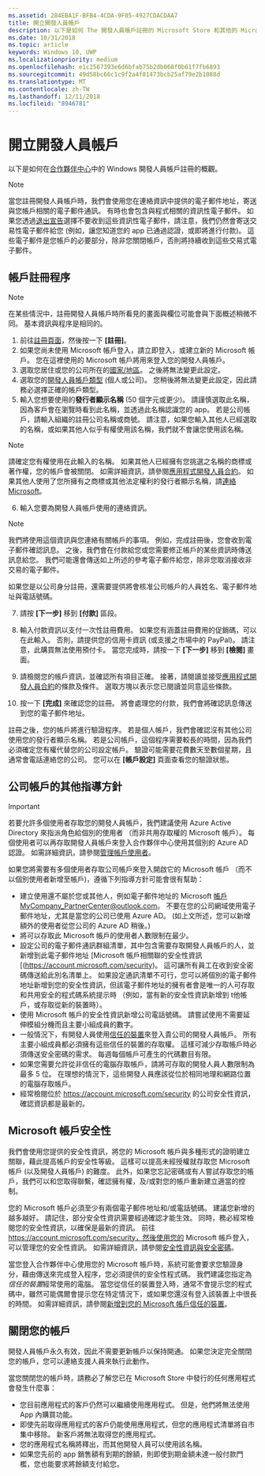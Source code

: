 ```yaml
---
ms.assetid: 284EBA1F-BFB4-4CDA-9F05-4927CDACDAA7
title: 開立開發人員帳戶
description: 以下是如何 The 開發人員帳戶註冊的 Microsoft Store 和其他的 Microsoft 程式在合作夥伴中心的概觀。
ms.date: 10/31/2018
ms.topic: article
keywords: Windows 10, UWP
ms.localizationpriority: medium
ms.openlocfilehash: e1c2567393e6d6bfab75b2db068f0b61f7fb6893
ms.sourcegitcommit: 49d58bc66c1c9f2a4f81473bcb25af79e2b1088d
ms.translationtype: MT
ms.contentlocale: zh-TW
ms.lasthandoff: 12/11/2018
ms.locfileid: "8946781"
---
```

# <a name="opening-a-developer-account"></a>開立開發人員帳戶

以下是如何在[合作夥伴中心](https://partner.microsoft.com/dashboard)中的 Windows 開發人員帳戶註冊的概觀。

> [!NOTE]
> 當您註冊開發人員帳戶時，我們會使用您在連絡資訊中提供的電子郵件地址，寄送與您帳戶相關的電子郵件通訊。 有時也會包含與程式相關的資訊性電子郵件。 如果您透過[退出宣告](http://go.microsoft.com/fwlink/p/?LinkId=533280)選擇不要收到這些資訊性電子郵件，請注意，我們仍然會寄送交易性電子郵件給您 (例如，讓您知道您的 app 已通過認證，或即將進行付款)。 這些電子郵件是您帳戶的必要部分，除非您關閉帳戶，否則將持續收到這些交易式電子郵件。

## <a name="the-account-signup-process"></a>帳戶註冊程序

> [!NOTE]
> 在某些情況中，註冊開發人員帳戶時所看見的畫面與欄位可能會與下面概述稍微不同。 基本資訊與程序是相同的。

1.  前往[註冊頁面](http://go.microsoft.com/fwlink/p/?LinkId=615100)，然後按一下 **\[註冊\]**。
2.  如果您尚未使用 Microsoft 帳戶登入，請立即登入，或建立新的 Microsoft 帳戶。 您在這裡使用的 Microsoft 帳戶將用來登入您的開發人員帳戶。
3.  選取您居住或您的公司所在的[國家/地區](account-types-locations-and-fees.md#developer-account-and-app-submission-markets)。 之後將無法變更此設定。
4.  選取您的[開發人員帳戶類型](account-types-locations-and-fees.md) (個人或公司)。 您稍後將無法變更此設定，因此請務必選擇正確的帳戶類型。
5.  輸入您想要使用的**發行者顯示名稱** (50 個字元或更少)。 請謹慎選取此名稱，因為客戶會在瀏覽時看到此名稱，並透過此名稱認識您的 app。 若是公司帳戶，請輸入組織的註冊公司名稱或商號。 請注意，如果您輸入其他人已經選取的名稱，或如果其他人似乎有權使用該名稱，我們就不會讓您使用該名稱。 

   > [!NOTE]
   > 請確定您有權使用在此輸入的名稱。 如果其他人已經擁有您挑選之名稱的商標或著作權，您的帳戶會被關閉。 如需詳細資訊，請參閱[應用程式開發人員合約](https://docs.microsoft.com/legal/windows/agreements/app-developer-agreement)。 如果其他人使用了您所擁有之商標或其他法定權利的發行者顯示名稱，請[連絡 Microsoft](http://go.microsoft.com/fwlink/p/?LinkId=233777)。    

6.  輸入您要為開發人員帳戶使用的連絡資訊。

   > [!NOTE]
   > 我們將使用這個資訊與您連絡有關帳戶的事項。 例如，完成註冊後，您會收到電子郵件確認訊息。 之後，我們會在付款給您或您需要修正帳戶的某些資訊時傳送訊息給您。 我們可能還會傳送如上所述的參考電子郵件給您，除非您取消接收非交易的電子郵件。

   如果您是以公司身分註冊，還需要提供將會核准公司帳戶的人員姓名、電子郵件地址與電話號碼。

7.  請按 **\[下一步\]** 移到 **\[付款\]** 區段。

8.  輸入付款資訊以支付一次性註冊費用。 如果您有涵蓋註冊費用的促銷碼，可以在此輸入。 否則，請提供您的信用卡資訊 (或支援之市場中的 PayPal)。 請注意，此購買無法使用預付卡。 當您完成時，請按一下 **\[下一步\]** 移到 **\[檢閱\]** 畫面。

9.  請檢閱您的帳戶資訊，並確認所有項目正確。 接著，請閱讀並接受[應用程式開發人員合約](https://docs.microsoft.com/legal/windows/agreements/app-developer-agreement)的條款及條件。 選取方塊以表示您已閱讀並同意這些條款。

10.  按一下 **\[完成\]** 來確認您的註冊。 將會處理您的付款，我們會將確認訊息傳送到您的電子郵件地址。

註冊之後，您的帳戶將進行驗證程序。 若是個人帳戶，我們會確認沒有其他公司使用您的發行者顯示名稱。 若是公司帳戶，這個程序需要較長的時間，因為我們必須確定您有權代替您的公司設定帳戶。 驗證可能需要花費數天至數個星期，且通常會電話連絡您的公司。 您可以在 **\[帳戶設定\]** 頁面查看您的驗證狀態。


## <a name="additional-guidelines-for-company-accounts"></a>公司帳戶的其他指導方針

> [!IMPORTANT]
> 若要允許多個使用者存取您的開發人員帳戶，我們建議使用 Azure Active Directory 來指派角色給個別的使用者 （而非共用存取權的 Microsoft 帳戶）。 每個使用者可以再存取開發人員帳戶來登入合作夥伴中心使用其個別的 Azure AD 認證。 如需詳細資訊，請參閱[管理帳戶使用者](manage-account-users.md)。

如果您將需要有多個使用者存取公司帳戶來登入開啟它的 Microsoft 帳戶 （而不以個別使用者新增至帳戶)，遵循下列指導方針可能會很有幫助：

-   建立使用還不屬於您或其他人，例如電子郵件地址的 Microsoft 帳戶MyCompany_PartnerCenter@outlook.com。 不要在您的公司網域使用電子郵件地址，尤其是當您的公司已使用 Azure AD。 (如上文所述，您可以新增額外的使用者從您公司的 Azure AD 稍後。)
-   將可以存取此 Microsoft 帳戶的使用者人數限制在最少。
-   設定公司的電子郵件通訊群組清單，其中包含需要存取開發人員帳戶的人，並新增到此電子郵件地址 [Microsoft 帳戶相關聯的安全性資訊 [(https://account.microsoft.com/security)。 這可讓所有員工在收到安全密碼傳送給此別名清單上。 如果設定通訊清單不可行，您可以將個別的電子郵件地址新增到您的安全性資訊，但該電子郵件地址的擁有者會是唯一的人可存取和共用安全的程式碼系統提示時 （例如，當有新的安全性資訊新增到 t他帳戶，或存取從新的裝置時）。
-   使用 Microsoft 帳戶的安全性資訊新增公司電話號碼。 請嘗試使用不需要延伸模組分機而且主要小組成員的數字。
-   一般情況下，有開發人員使用[信任的裝置](https://support.microsoft.com/help/12369/microsoft-account-add-a-trusted-device)來登入貴公司的開發人員帳戶。 所有主要小組成員都必須擁有這些信任的裝置的存取權。 這樣可減少存取帳戶時必須傳送安全密碼的需求。 每週每個帳戶可產生的代碼數目有限。
-   如果您需要允許從非信任的電腦存取帳戶，請將可存取的開發人員人數限制為最多 5 位。 在理想的情況下，這些開發人員應該從位於相同地理和網路位置的電腦存取帳戶。
-   經常檢閱位於 https://account.microsoft.com/security 的公司安全性資訊，確認資訊都是最新的。


## <a name="microsoft-account-security"></a>Microsoft 帳戶安全性

我們會使用您提供的安全性資訊，將您的 Microsoft 帳戶與多種形式的證明建立關聯，藉此提高帳戶的安全性等級。 這樣可以提高未經授權就存取您 Microsoft 帳戶 (以及開發人員帳戶) 的難度。 此外，如果您忘記密碼或有人嘗試存取您的帳戶，我們可以和您取得聯繫，確認擁有權，及/或對您的帳戶重新建立適當的控制。

您的 Microsoft 帳戶必須至少有兩個電子郵件地址和/或電話號碼。 建議您新增的越多越好。 請記住，部分安全性資訊需要經過確認才能生效。 同時，務必經常檢閱您的安全性資訊，以確保是最新的資訊。 前往 https://account.microsoft.com/security，然後使用您的 Microsoft 帳戶登入，可以管理您的安全性資訊。 如需詳細資訊，請參閱[安全性資訊與安全密碼](https://support.microsoft.com/help/12428/microsoft-account-security-info-and-security-codes)。

當您登入合作夥伴中心使用您的 Microsoft 帳戶時，系統可能會要求您驗證身分，藉由傳送來完成登入程序，您必須提供的安全性程式碼。 我們建議您指定為*信任的裝置*經常使用的電腦。 當您從信任的裝置登入時，通常不會提示您的程式碼中，雖然可能偶爾會提示您在特定情況下，或如果您還沒有登入該裝置上中很長的時間。 如需詳細資訊，請參閱[新增到您的 Microsoft 帳戶信任的裝置](https://support.microsoft.com/help/12369/microsoft-account-add-a-trusted-device)。


## <a name="closing-your-account"></a>關閉您的帳戶

開發人員帳戶永久有效，因此不需要更新帳戶以保持開通。 如果您決定完全關閉您的帳戶，您可以連絡支援人員來執行此動作。

當您關閉您的帳戶時，請務必了解您已在 Microsoft Store 中發行的任何應用程式會發生什麼事：

-   您目前應用程式的客戶仍然可以繼續使用應用程式。 但是，他們將無法使用 App 內購買功能。
-   即使先前取得應用程式的客戶仍能使用應用程式，但您的應用程式清單將自市集中移除。 新客戶將無法取得您的應用程式。
-   您的應用程式名稱將釋出，而其他開發人員可以使用該名稱。
-   如果您先前的 app 銷售額有到期的餘額，則即使到期金額未達一般付款門檻，您也能要求將餘額支付給您。
